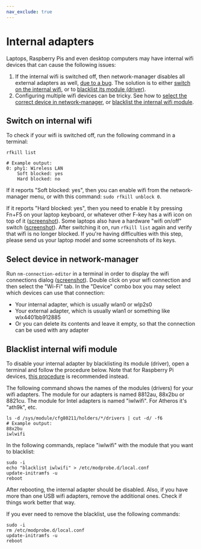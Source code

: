 ```yaml
---
nav_exclude: true
---
```


# Internal adapters

Laptops, Raspberry Pis and even desktop computers may have internal wifi devices that can cause the following issues:

1. If the internal wifi is switched off, then network-manager disables all external adapters as well, [due to a bug](https://gitlab.freedesktop.org/NetworkManager/NetworkManager/-/issues/79#note_944168). The solution is to either [switch on the internal wifi](#switch-on-internal-wifi), or to [blacklist its module (driver)](#blacklist-internal-wifi-module).
2. Configuring multiple wifi devices can be tricky. See how to [select the correct device in network-manager](#select-device-in-network-manager), or [blacklist the internal wifi module](#blacklist-internal-wifi-module).

## Switch on internal wifi

To check if your wifi is switched off, run the following command in a terminal:

```shell
rfkill list

# Example output:
0: phy1: Wireless LAN
	Soft blocked: yes
	Hard blocked: no
```

If it reports "Soft blocked: yes", then you can enable wifi from the network-manager menu, or with this command: `sudo rfkill unblock 0`.

If it reports "Hard blocked: yes", then you need to enable it by pressing Fn+F5 on your laptop keyboard, or whatever other F-key has a wifi icon on top of it ([screenshot](fn-f5.jpg)). Some laptops also have a hardware "wifi on/off" switch ([screenshot](wifi-switch.jpg)). After switching it on, run `rfkill list` again and verify that wifi is no longer blocked. If you're having difficulties with this step, please send us your laptop model and some screenshots of its keys.

## Select device in network-manager

Run `nm-connection-editor` in a terminal in order to display the wifi connections dialog ([screenshot](nm-connection-editor.png)). Double click on your wifi connection and then select the "Wi-Fi" tab. In the "Device" combo box you may select which devices can use that connection:

- Your internal adapter, which is usually wlan0 or wlp2s0
- Your external adapter, which is usually wlan1 or something like wlx4401bb912885
- Or you can delete its contents and leave it empty, so that the connection can be used with any adapter

## Blacklist internal wifi module

To disable your internal adapter by blacklisting its module (driver), open a terminal and follow the procedure below. Note that for Raspberry Pi devices, [this procedure](https://raspberrypi.stackexchange.com/questions/43720/disable-wifi-wlan0-on-pi-3?answertab=active#tab-top) is recommended instead.

The following command shows the names of the modules (drivers) for your wifi adapters. The module for our adapters is named 8812au, 88x2bu or 8821cu. The module for Intel adapters is named "iwlwifi". For Atheros it's "ath9k", etc.

```shell
ls -d /sys/module/cfg80211/holders/*/drivers | cut -d/ -f6
# Example output:
88x2bu
iwlwifi
```

In the following commands, replace "iwlwifi" with the module that you want to blacklist:

```
sudo -i
echo "blacklist iwlwifi" > /etc/modprobe.d/local.conf
update-initramfs -u
reboot
```

After rebooting, the internal adapter should be disabled. Also, if you have more than one USB wifi adapters, remove the additional ones. Check if things work better that way.

If you ever need to remove the blacklist, use the following commands:

```shell
sudo -i
rm /etc/modprobe.d/local.conf
update-initramfs -u
reboot
```
